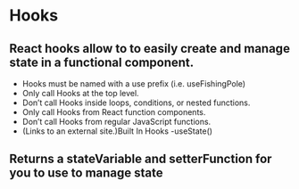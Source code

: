 # Hooks
## React hooks allow to to easily create and manage state in a functional component.

- Hooks must be named with a use prefix (i.e. useFishingPole)
- Only call Hooks at the top level.
- Don’t call Hooks inside loops, conditions, or nested functions.
- Only call Hooks from React function components.
- Don’t call Hooks from regular JavaScript functions.
- (Links to an external site.)Built In Hooks
-useState()

## Returns a stateVariable and setterFunction for you to use to manage state